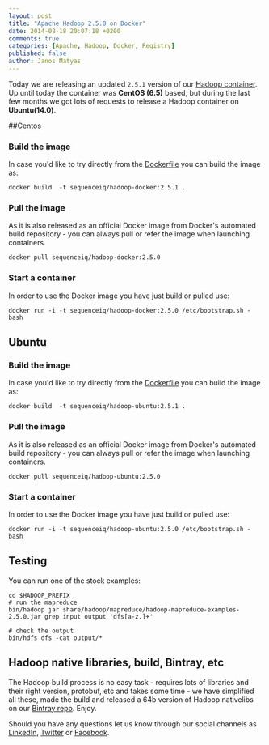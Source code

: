 ```yaml
---
layout: post
title: "Apache Hadoop 2.5.0 on Docker"
date: 2014-08-18 20:07:18 +0200
comments: true
categories: [Apache, Hadoop, Docker, Registry]
published: false
author: Janos Matyas
---
```

Today we are releasing an updated `2.5.1` version of our [Hadoop container](https://registry.hub.docker.com/u/sequenceiq/hadoop-docker/). Up until today the container was **CentOS (6.5)** based, but during the last few months we got lots of requests to release a Hadoop container on **Ubuntu(14.0)**. 

##Centos

### Build the image

In case you'd like to try directly from the [Dockerfile](https://github.com/sequenceiq/hadoop-docker/tree/2.5.1) you can build the image as:

```
docker build  -t sequenceiq/hadoop-docker:2.5.1 .
```
<!-- more -->

### Pull the image

As it is also released as an official Docker image from Docker's automated build repository - you can always pull or refer the image when launching containers.

```
docker pull sequenceiq/hadoop-docker:2.5.0
```

### Start a container

In order to use the Docker image you have just build or pulled use:

```
docker run -i -t sequenceiq/hadoop-docker:2.5.0 /etc/bootstrap.sh -bash
```

## Ubuntu

### Build the image

In case you'd like to try directly from the [Dockerfile](https://github.com/sequenceiq/docker-hadoop-ubuntu/tree/2.5.1) you can build the image as:

```
docker build  -t sequenceiq/hadoop-ubuntu:2.5.1 .
```
<!-- more -->

### Pull the image

As it is also released as an official Docker image from Docker's automated build repository - you can always pull or refer the image when launching containers.

```
docker pull sequenceiq/hadoop-ubuntu:2.5.0
```

### Start a container

In order to use the Docker image you have just build or pulled use:

```
docker run -i -t sequenceiq/hadoop-ubuntu:2.5.0 /etc/bootstrap.sh -bash
```

## Testing

You can run one of the stock examples:

```
cd $HADOOP_PREFIX
# run the mapreduce
bin/hadoop jar share/hadoop/mapreduce/hadoop-mapreduce-examples-2.5.0.jar grep input output 'dfs[a-z.]+'

# check the output
bin/hdfs dfs -cat output/*
```

## Hadoop native libraries, build, Bintray, etc

The Hadoop build process is no easy task - requires lots of libraries and their right version, protobuf, etc and takes some time - we have simplified all these, made the build and released a 64b version of Hadoop nativelibs on our [Bintray repo](https://bintray.com/sequenceiq/sequenceiq-bin/hadoop-native-64bit/2.5.0/view/files). Enjoy. 

Should you have any questions let us know through our social channels as [LinkedIn](https://www.linkedin.com/company/sequenceiq/), [Twitter](https://twitter.com/sequenceiq) or [Facebook](https://www.facebook.com/sequenceiq).
